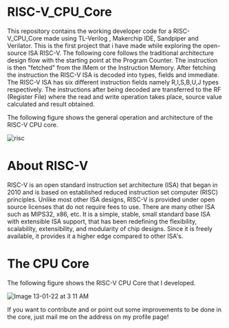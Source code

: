 # RISC-V_CPU_Core
This repository contains the  working developer code for a RISC-V_CPU_Core made using TL-Verilog , Makerchip IDE, Sandpiper and Verilator. This is the first project that i have made while exploring the open-source ISA RISC-V. 
The following core follows the traditional architecture design flow with the starting point at the Program Counter. The instruction is then "fetched" from the IMem or the Instruction Memory. After fetching the instruction the RISC-V ISA is decoded into types, fields and immediate. The RISC-V ISA has six different instruction fields namely R,I,S,B,U,J types respectively. The instructions after being decoded are transferred to the RF (Register File) where the read and write operation takes place, source value calculated and result obtained.

The following figure shows the general operation and architecture of the RISC-V CPU core.

![risc](https://user-images.githubusercontent.com/85869106/149224598-85653c5b-d0be-44b8-8c85-0c21b856141f.jpg)

# About RISC-V
RISC-V is an open standard instruction set architecture (ISA) that began in 2010 and is based on established reduced instruction set computer (RISC) principles. Unlike most other ISA designs, RISC-V is provided under open source licenses that do not require fees to use. There are many other ISA such as MIPS32, x86, etc.
It is a simple, stable, small standard base ISA with extensible ISA support, that has been redefining the flexibility, scalability, extensibility, and modularity of chip designs. Since it is freely available, it provides it a higher edge compared to other ISA's.

# The CPU Core

The following figure shows the RISC-V CPU Core that I developed.

![Image 13-01-22 at 3 11 AM](https://user-images.githubusercontent.com/85869106/149225748-e6fad9c9-7417-4093-9179-8451522d702c.jpg)

If you want to contribute and or point out some improvements to be done in the core, just mail me on the address on my profile page!
